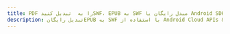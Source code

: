 ---title: PDF را به  تبدیل کنیدSWF، EPUB به SWF مبدل رایگان یا Android SDKdescription: تبدیل رایگانEPUB به SWF با استفاده از Android Cloud APIs & SDK همچنین اسناد PDF را در Cloud ایجاد، ویرایش و رندر کنید.---